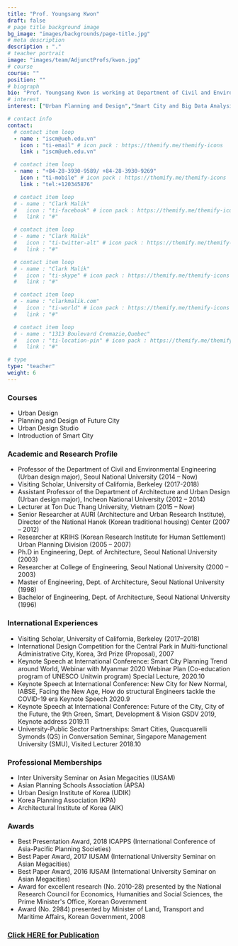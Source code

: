 ```yaml
---
title: "Prof. Youngsang Kwon"
draft: false
# page title background image
bg_image: "images/backgrounds/page-title.jpg"
# meta description
description : "."
# teacher portrait
image: "images/team/AdjunctProfs/kwon.jpg"
# course
course: ""
position: ""
# biograph
bio: "Prof. Youngsang Kwon is working at Department of Civil and Environmental Engineering, Seoul National University."
# interest
interest: ["Urban Planning and Design","Smart City and Big Data Analysis","Urban Policy and Development", "Urban Form and Structure"]

# contact info
contact:
  # contact item loop
  - name : "iscm@ueh.edu.vn"
    icon : "ti-email" # icon pack : https://themify.me/themify-icons
    link : "iscm@ueh.edu.vn"

  # contact item loop
  - name : "+84-28-3930-9589/ +84-28-3930-9269"
    icon : "ti-mobile" # icon pack : https://themify.me/themify-icons
    link : "tel:+120345876"

  # contact item loop
  # - name : "Clark Malik"
  #   icon : "ti-facebook" # icon pack : https://themify.me/themify-icons
  #   link : "#"

  # contact item loop
  # - name : "Clark Malik"
  #   icon : "ti-twitter-alt" # icon pack : https://themify.me/themify-icons
  #   link : "#"

  # contact item loop
  # - name : "Clark Malik"
  #   icon : "ti-skype" # icon pack : https://themify.me/themify-icons
  #   link : "#"

  # contact item loop
  # - name : "clarkmalik.com"
  #   icon : "ti-world" # icon pack : https://themify.me/themify-icons
  #   link : "#"

  # contact item loop
  # - name : "1313 Boulevard Cremazie,Quebec"
  #   icon : "ti-location-pin" # icon pack : https://themify.me/themify-icons
  #   link : "#"

# type
type: "teacher"
weight: 6
---
```


### Courses
* Urban Design
* Planning and Design of Future City
* Urban Design Studio
* Introduction of Smart City


### Academic and Research Profile
* Professor of the Department of Civil and Environmental Engineering (Urban design major), Seoul National University (2014 – Now)
* Visiting Scholar, University of California, Berkeley (2017-2018)
* Assistant Professor of the Department of Architecture and Urban Design (Urban design major), Incheon National University (2012 – 2014)
* Lecturer at Ton Duc Thang University, Vietnam (2015 – Now)
* Senior Researcher at AURI (Architecture and Urban Research Institute), Director of the National Hanok (Korean traditional housing) Center (2007 – 2012)
* Researcher at KRIHS (Korean Research Institute for Human Settlement) Urban Planning Division (2005 – 2007)
* Ph.D in Engineering, Dept. of Architecture, Seoul National University (2003)
* Researcher at College of Engineering, Seoul National University (2000 – 2003)
* Master of Engineering, Dept. of Architecture, Seoul National University (1998)
* Bachelor of Engineering, Dept. of Architecture, Seoul National University (1996)


### International Experiences
* Visiting Scholar, University of California, Berkeley (2017–2018)
* International Design Competition for the Central Park in Multi-functional Administrative City, Korea, 3rd Prize (Proposal), 2007
* Keynote Speech at International Conference: Smart City Planning Trend around World, Webinar with Myanmar 2020 Webinar Plan (Co-education program of UNESCO Unitwin program) Special Lecture, 2020.10
* Keynote Speech at International Conference: New City for New Normal, IABSE, Facing the New Age, How do structural Engineers tackle the COVID-19 era Keynote Speech 2020.9
* Keynote Speech at International Conference: Future of the City, City of the Future, the 9th Green, Smart, Development & Vision GSDV 2019, Keynote address 2019.11
* University-Public Sector Partnerships: Smart Cities, Quacquarelli Symonds (QS) in Conversation Seminar, Singapore Management University (SMU), Visited Lecturer 2018.10


### Professional Memberships
* Inter University Seminar on Asian Megacities (IUSAM)
* Asian Planning Schools Association (APSA)
* Urban Design Institute of Korea (UDIK)
* Korea Planning Association (KPA)
* Architectural Institute of Korea (AIK)


### Awards
* Best Presentation Award, 2018 ICAPPS (International Conference of Asia-Pacific Planning Societies)
* Best Paper Award, 2017 IUSAM (International University Seminar on Asian Megacities)
* Best Paper Award, 2016 IUSAM (International University Seminar on Asian Megacities)
* Award for excellent research (No. 2010-28) presented by the National Research Council for Economics, Humanities and Social Sciences, the Prime Minister's Office, Korean Government
* Award (No. 2984) presented by Minister of Land, Transport and Maritime Affairs, Korean Government, 2008


### [Click HERE for Publication](https://scholar.google.com.sg/citations?user=ObmB2egAAAAJ&hl=en)
